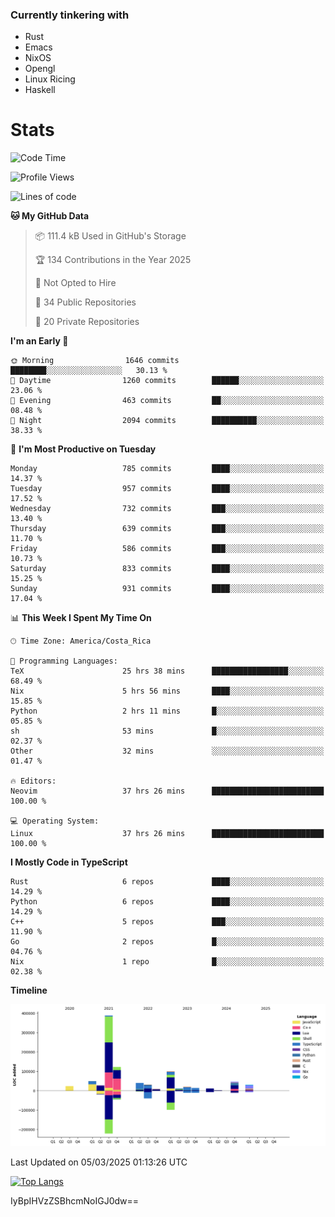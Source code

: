 ### Currently tinkering with
 - Rust
 - Emacs
 - NixOS
 - Opengl
 - Linux Ricing
 - Haskell

# Stats
<!--START_SECTION:waka-->
![Code Time](http://img.shields.io/badge/Code%20Time-1%2C225%20hrs%2010%20mins-blue)

![Profile Views](http://img.shields.io/badge/Profile%20Views-0-blue)

![Lines of code](https://img.shields.io/badge/From%20Hello%20World%20I%27ve%20Written-925.2%20thousand%20lines%20of%20code-blue)

**🐱 My GitHub Data** 

> 📦 111.4 kB Used in GitHub's Storage 
 > 
> 🏆 134 Contributions in the Year 2025
 > 
> 🚫 Not Opted to Hire
 > 
> 📜 34 Public Repositories 
 > 
> 🔑 20 Private Repositories 
 > 
**I'm an Early 🐤** 

```text
🌞 Morning                1646 commits        ████████░░░░░░░░░░░░░░░░░   30.13 % 
🌆 Daytime                1260 commits        ██████░░░░░░░░░░░░░░░░░░░   23.06 % 
🌃 Evening                463 commits         ██░░░░░░░░░░░░░░░░░░░░░░░   08.48 % 
🌙 Night                  2094 commits        ██████████░░░░░░░░░░░░░░░   38.33 % 
```
📅 **I'm Most Productive on Tuesday** 

```text
Monday                   785 commits         ████░░░░░░░░░░░░░░░░░░░░░   14.37 % 
Tuesday                  957 commits         ████░░░░░░░░░░░░░░░░░░░░░   17.52 % 
Wednesday                732 commits         ███░░░░░░░░░░░░░░░░░░░░░░   13.40 % 
Thursday                 639 commits         ███░░░░░░░░░░░░░░░░░░░░░░   11.70 % 
Friday                   586 commits         ███░░░░░░░░░░░░░░░░░░░░░░   10.73 % 
Saturday                 833 commits         ████░░░░░░░░░░░░░░░░░░░░░   15.25 % 
Sunday                   931 commits         ████░░░░░░░░░░░░░░░░░░░░░   17.04 % 
```


📊 **This Week I Spent My Time On** 

```text
🕑︎ Time Zone: America/Costa_Rica

💬 Programming Languages: 
TeX                      25 hrs 38 mins      █████████████████░░░░░░░░   68.49 % 
Nix                      5 hrs 56 mins       ████░░░░░░░░░░░░░░░░░░░░░   15.85 % 
Python                   2 hrs 11 mins       █░░░░░░░░░░░░░░░░░░░░░░░░   05.85 % 
sh                       53 mins             █░░░░░░░░░░░░░░░░░░░░░░░░   02.37 % 
Other                    32 mins             ░░░░░░░░░░░░░░░░░░░░░░░░░   01.47 % 

🔥 Editors: 
Neovim                   37 hrs 26 mins      █████████████████████████   100.00 % 

💻 Operating System: 
Linux                    37 hrs 26 mins      █████████████████████████   100.00 % 
```

**I Mostly Code in TypeScript** 

```text
Rust                     6 repos             ████░░░░░░░░░░░░░░░░░░░░░   14.29 % 
Python                   6 repos             ████░░░░░░░░░░░░░░░░░░░░░   14.29 % 
C++                      5 repos             ███░░░░░░░░░░░░░░░░░░░░░░   11.90 % 
Go                       2 repos             █░░░░░░░░░░░░░░░░░░░░░░░░   04.76 % 
Nix                      1 repo              █░░░░░░░░░░░░░░░░░░░░░░░░   02.38 % 
```



**Timeline**

![Lines of Code chart](https://raw.githubusercontent.com/PandeCode/PandeCode/main/assets/bar_graph.png)


 Last Updated on 05/03/2025 01:13:26 UTC
<!--END_SECTION:waka-->
<!-- 
[![PandeCode's GitHub stats](https://github-readme-stats.vercel.app/api?username=PandeCode&theme=dracula&hide_border=true&show_icons=true)](https://github.com/anuraghazra/github-readme-stats)
-->
[![Top Langs](https://github-readme-stats.vercel.app/api/top-langs/?username=PandeCode&layout=compact&theme=dracula&hide_border=true)](https://github.com/anuraghazra/github-readme-stats)

IyBpIHVzZSBhcmNoIGJ0dw==

